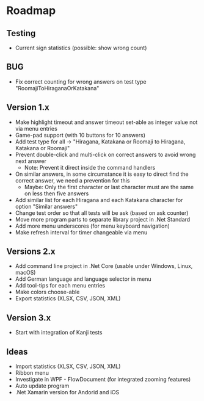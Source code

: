﻿# Roadmap

## Testing
* Current sign statistics (possible: show wrong count)

## BUG
* Fix correct counting for wrong answers on test type "RoomajiToHiraganaOrKatakana"

## Version 1.x
* Make highlight timeout and answer timeout set-able as integer value not via menu entries
* Game-pad support (with 10 buttons for 10 answers)
* Add test type for all -> "Hiragana, Katakana or Roomaji to Hiragana, Katakana or Roomaji"
* Prevent double-click and multi-click on correct answers to avoid wrong next answer
  * Note: Prevent it direct inside the command handlers
* On similar answers, in some circumstance it is easy to direct find the correct answer, we need a prevention for this 
  * Maybe: Only the first character or last character must are the same on less then five answers
* Add similar list for each Hiragana and each Katakana character for option "Similar answers"
* Change test order so that all tests will be ask (based on ask counter)
* Move more program parts to separate library project in .Net Standard
* Add more menu underscores (for menu keyboard navigation)
* Make refresh interval for timer changeable via menu

## Versions 2.x
* Add command line project in .Net Core (usable under Windows, Linux, macOS)
* Add German language and language selector in menu
* Add tool-tips for each menu entries
* Make colors choose-able
* Export statistics (XLSX, CSV, JSON, XML)

## Version 3.x
* Start with integration of Kanji tests

## Ideas
* Import statistics (XLSX, CSV, JSON, XML)
* Ribbon menu
* Investigate in WPF - FlowDocument (for integrated zooming features)
* Auto update program
* .Net Xamarin version for Andorid and iOS
